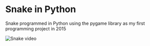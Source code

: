 # Snake in Python
Snake programmed in Python using the pygame library as my first programming project in 2015


![Snake video](https://i.imgur.com/QV4VNt4.gifv)
